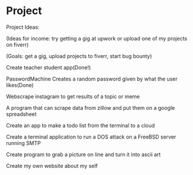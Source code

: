 # Project
Project Ideas:

(Ideas for income: try getting a gig at upwork or upload one of my projects on fiverr)

(Goals: get a gig, upload projects to fiverr, start bug bounty)

Create teacher student app(Done!)

PasswordMachine Creates a random password given by what the user likes(Done)

Webscrape instagram to get results of a topic or meme

A program that can scrape data from zillow and put them on a google spreadsheet

Create an app to make a todo list from the terminal to a cloud

Create a terminal application to run a DOS attack on a FreeBSD server running SMTP

Create program to grab a picture on line and turn it into ascii art

Create my own website about my self

